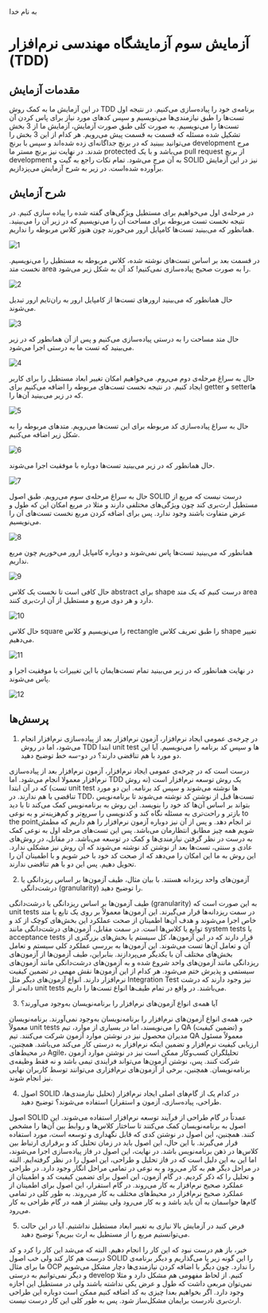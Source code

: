 به نام خدا

# آزمایش سوم آزمایشگاه مهندسی نرم‌افزار (TDD)
## مقدمات آزمایش
در این آزمایش ما به کمک روش TDD برنامه‌ی خود را پیاده‌سازی می‌کنیم. در نتیجه اول تست‌ها را طبق نیازمندی‌ها می‌نویسیم و سپس کد‌های مورد نیاز برای پاس کردن آن تست‌ها را می‌نویسیم.  به صورت کلی طبق صورت آزمایش، آزمایش ما از 3 بخش تشکیل شده مسئله که قسمت به قسمت پیش می‌رویم.
هر کدام از این 3 بخش را می‌توانید ببینید که در برنچ جداگانه‌ای زده شده‌اند و سپس با برنچ development مرج شدند. در نهایت نیز برنچ مستر ما protected
می‌باشد و با یک pull request از برنچ development به آن مرج می‌شود.
تمام نکات راجع به گیت و SOLID نیز در این آزمایش برآورده شده‌است. در زیر به شرح آزمایش می‌پزدازیم.
## شرح آزمایش
در مرحله‌ی اول می‌خواهیم برای مستطیل ویژگی‌های گفته شده را پیاده سازی کنیم. در نتیجه نخست تست مربوطه برای مساحت آن را می‌نویسیم که در زیر آن را می‌بینید. همانطور که می‌بینید تست‌ها کامپایل ارور می‌خورند چون هنوز کلاس‌ مربوطه را نداریم.

![1](https://github.com/aboots/SELab3/assets/59336942/d5c7b831-0d59-4562-8744-910d599f1ae8)

در قسمت بعد بر اساس تست‌های نوشته شده، کلاس مربوطه به مستطیل را می‌نویسیم. نخست متد area را به صورت صحیح پیاده‌سازی نمی‌کنیم! کد آن به شکل زیر می‌شود.

![2](https://github.com/aboots/SELab3/assets/59336942/9f69536c-b3a4-44e5-ae77-e10220d2ecb2)

حال همانطور که می‌بینید ارور‌های تست‌ها از کامپایل ارور به ران‌تایم ارور تبدیل می‌شوند.

![3](https://github.com/aboots/SELab3/assets/59336942/684eba1b-1fc0-428f-aa82-dd2e9cb7a739)

حال متد مساحت را به درستی پیاده‌سازی می‌کنیم و پس از آن همانطور که در زیر می‌بینید که تست ما به درستی اجرا می‌شود.

![4](https://github.com/aboots/SELab3/assets/59336942/3dafa418-d57c-4eff-a989-6665d9c0be30)

حال به سراغ مرحله‌ی دوم می‌روم. می‌خواهیم امکان تغییر ابعاد مستطیل را برای کاربر ایجاد کنیم. در نتیجه نخست تست‌های مربوطه را اضافه می‌کنیم برای getter و setterها که در زیر می‌بینید آن‌ها را.

![5](https://github.com/aboots/SELab3/assets/59336942/48d0787c-9443-49b7-8314-a521945ae304)

حال به سراغ پیاده‌سازی کد مربوطه برای این تست‌ها می‌رویم. متد‌های مربوطه را به شکل زیر اضافه می‌کنیم.

![6](https://github.com/aboots/SELab3/assets/59336942/bb58e810-06cb-4cb2-9a34-c01b31161ef2)

حال همانطور که در زیر می‌بینید تست‌ها دوباره با موفقیت اجرا می‌شوند. 

![7](https://github.com/aboots/SELab3/assets/59336942/0e987604-312e-4c27-ac16-ef57c2464bbc)

حال به سراغ مرحله‌ی سوم می‌رویم. طبق اصول SOLID درست نیست که مربع از مستطیل ارث‌بری کند چون ویژگی‌های مختلفی دارند و مثلا در مربع امکان این که طول و عرض متفاوت باشند وجود ندارد. پس برای اضافه کردن مربع نخست تست‌های آن را می‌نویسیم.

![8](https://github.com/aboots/SELab3/assets/59336942/61e68c2c-2184-43c3-b623-c046e45a71d4)

همانطور که می‌بینید تست‌ها پاس نمی‌شوند و دوباره کامپایل ارور می‌خوریم چون مربع نداریم.

![9](https://github.com/aboots/SELab3/assets/59336942/4dc2eff8-e227-45bc-9de9-a3e5d080254a)

حال کافی است تا نخست یک کلاس abstract برای shape درست کنیم که یک متد area دارد و هر دوی مربع و مستطیل از آن ارث‌بری کنند.

![10](https://github.com/aboots/SELab3/assets/59336942/b42f1eec-2783-4eea-bd66-757b1c3107cc)

حال کلاس square را می‌نویسیم و کلاس rectangle را طبق تعریف کلاس shape تغییر می‌دهیم. 

![11](https://github.com/aboots/SELab3/assets/59336942/fd2e3712-22c7-4013-bf6e-01700a217b92)

در نهایت همانطور که در زیر می‌بینید تمام تست‌هایمان با این تغییرات با موفقیت اجرا و پاس می‌شوند.

![12](https://github.com/aboots/SELab3/assets/59336942/7db8c5ec-e437-4aaf-92cc-0761cd9aad89)


## پرسش‌ها

1. در چرخه‌ی عمومی ایجاد نرم‌افزار، آزمون نرم‌افزار بعد از پیاده‌سازی نرم‌افزار انجام می‌شود، اما در روش TDD ابتدا unit test ها و سپس کد برنامه را می‌نویسیم. آیا این دو مورد با هم تناقضی دارند؟ در دو-سه خط توضیح دهید.

درست است که در چرخه‌ی عمومی ایجاد نرم‌افزار، آزمون نرم‌افزار بعد از پیاده‌سازی نرم‌افزار معمولا انجام می‌شود. اما TDD یک روش توسعه نرم‌افزار است (نه روش تست) که در آن ابتدا unit test ها نوشته می‌شوند و سپس کد برنامه. این دو مورد تناقضی با هم ندارند. در TDD، تست‌ها قبل از نوشتن کد نوشته می‌شوند تا برنامه‌نویس بتواند بر اساس آن‌ها کد خود را بنویسد. این روش به برنامه‌نویس کمک می‌کند تا با دید بازتر و راحت‌تری به مسئله نگاه کند و کد‌نویسی را سریع‌تر و کم‌هزینه‌تر  و به نوعی to the pointتر انجام دهد. و پس از آن نیز دوباره آزمون نرم‌افزار را هم داریم که مطمئن شویم همه چیز مطابق انتظارمان می‌باشد. پس این تست‌های مرحله اول به نوعی کمک به درست در نظر گرفتن نیازمندی‌ها و کمک در توسعه می‌باشد. در مقابل، در روش‌های عادی و سنتی، تست‌ها بعد از نوشتن کد نوشته می‌شوند که آن روش نیز مشکلی ندارد. این روش به ما این امکان را می‌دهد که از صحت کد خود با خبر شویم و با اطمینان آن را تحویل دهیم. پس این دو با هم تناقضی ندارند.

2. آزمون‌های واحد ریزدانه هستند. با بیان مثال، طیف آزمون‌ها بر اساس ریزدانگی یا درشت‌دانگی (granularity) را توضیح دهید.

طیف آزمون‌ها بر اساس ریزدانگی یا درشت‌دانگی (granularity) به این صورت است که unit tests در سمت ریزدانه‌ها قرار می‌گیرند. این آزمون‌ها معمولاً بر روی یک تابع یا متد خاص اجرا می‌شوند و هدف آن‌ها اطمینان از صحت عملکرد این بخش‌های کوچک از کد و توابع یا کلاس‌ها است. در سمت مقابل، آزمون‌های درشت‌دانگی مانند system tests یا acceptance tests قرار دارند که در این آزمون‌ها، کل سیستم یا بخش‌های بزرگتری از آن و تعامل آن‌ها تست می‌شوند. این آزمون‌ها به بررسی عملکرد کلی سیستم و تعامل بخش‌های مختلف آن با یکدیگر می‌پردازند. بنابراین، طیف آزمون‌ها از آزمون‌های ریزدانگی مانند آزمون‌های واحد شروع شده و به آزمون‌های درشت‌دانگی مانند آزمون‌های سیستمی و پذیرش ختم می‌شود. هر کدام از این آزمون‌ها نقش مهمی در تضمین کیفیت نرم‌افزار دارند. انواع آزمون‌های دیگر مثل Integration Test نیز وجود دارند که درشت دانه‌تر از unit tests می‌باشند. در واقع در تمام طیف‌ها انواع تست‌ها را داریم.

3. آیا همه‌ی انواع آزمون‌های نرم‌افزار را برنامه‌نویسان به‌وجود می‌آورند؟

خیر، همه‌ی انواع آزمون‌های نرم‌افزار را برنامه‌نویسان به‌وجود نمی‌آورند. برنامه‌نویسان معمولاً unit tests را می‌نویسند، اما در بسیاری از موارد، تیم  QA (تضمین کیفیت) و مدیران محصول نیز در نوشتن موارد آزمون شرکت می‌کنند. تیم QA معمولاً مسئول ارزیابی کیفیت نرم‌افزار و تضمین اینکه نرم‌افزار به درستی کار می‌کند می‌باشد. همچنین، در محیط‌های Agile، تحلیلگران کسب‌وکار ممکن است نیز در نوشتن موارد آزمون شرکت کنند. پس، نوشتن آزمون‌ها می‌تواند فرایندی تیمی باشد و نه فقط وظیفه‌ی برنامه‌نویسان. همچنین، برخی از آزمون‌های نرم‌افزاری می‌توانند توسط کاربران نهایی نیز انجام شوند.

4. اصول SOLID در کدام یک از گام‌های اصلی ایجاد نرم‌افزار (تحلیل نیازمندی‌ها، طراحی، پیاده‌سازی، آزمون و استقرار) استفاده می‌شوند؟ توضیح دهید.

اصول SOLID عمدتاً در گام طراحی از فرآیند توسعه نرم‌افزار استفاده می‌شوند. این اصول به برنامه‌نویسان کمک می‌کنند تا ساختار کلاس‌ها و روابط بین آن‌ها را مشخص کنند. همچنین، این اصول در نوشتن کدی که قابل نگهداری و توسعه است، مورد استفاده قرار می‌گیرند. با این حال، این اصول باید در زمان تحلیل کد و برقراری ارتباط بین کلاس‌ها در ذهن برنامه‌نویس باشد. در نهایت، این اصول در فاز پیاده‌سازی اجرا می‌شوند، اما این به این دلیل است که در فاز تحلیل و طراحی، این اصول را در نظر گرفته‌ایم. البته در مراحل دیگر هم به کار می‌رود و به نوعی در تمامی مراحل انگار وجود دارد. در طراحی و تحلیل را که ذکر کردیم. در گام آزمون، این اصول برای تضمین کیفیت کد و اطمینان از عملکرد صحیح نرم‌افزار به کار می‌روند. در گام استقرار، این اصول برای اطمینان از عملکرد صحیح نرم‌افزار در محیط‌های مختلف به کار می‌روند. به طور کلی در تمامی گام‌ها حواسمان به آن باید باشد و به کار می‌رود ولی بیشتر از همه در گام طراحی به کار می‌رود. 

5. فرض کنید در آزمایش بالا نیازی به تغییر ابعاد مستطیل نداشتیم. آیا در این حالت می‌توانستیم مربع را از مستطیل به ارث ببریم؟ توضیح دهید.

خیر، باز هم درست نبود که این کار را انجام دهیم. البته که می‌شد این کار را کرد و کد درست هم کار کند ولی خب اصول SOLID را این گونه زیر پا می‌گذاریم و دیگر برنامه‌ی ما برای مثال OCP را ندارد. چون دیگر با اضافه کردن نیازمندی‌ها دچار مشکل می‌شویم و دیگر نمی‌توانیم به درستی develop کنیم. از لحاظ مفهومی هم مشکل دارد و مثلا نمی‌توان مربعی داشت که طول و عرض یکی نداشته باشند ولی در مستطیل این اجازه وجود دارد. اگر بخواهیم بعدا چیزی به کد اضافه کنیم ممکن است دوباره این طراحی ارث‌بری نادرست برایمان مشکل‌ساز شود. پس به طور کلی این کار درست نیست.
